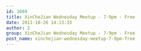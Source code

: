 ```yaml
---
id: 1669
title: XinCheJian Wednesday Meetup - 7-9pm - Free
date: 2011-10-26 14:13:33
author: 2
group: XinCheJian Wednesday Meetup - 7-9pm - Free
post_name: xinchejian-wednesday-meetup-7-9pm-free
---
```



